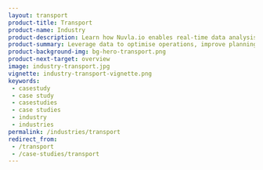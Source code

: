```yaml
---
layout: transport
product-title: Transport
product-name: Industry
product-description: Learn how Nuvla.io enables real-time data analysis, predictive maintenance, payment systems and AI automation in the public transport sector.
product-summary: Leverage data to optimise operations, improve planning and tighten security. 
product-background-img: bg-hero-transport.png
product-next-target: overview
image: industry-transport.jpg
vignette: industry-transport-vignette.png
keywords:
 - casestudy
 - case study
 - casestudies
 - case studies
 - industry
 - industries
permalink: /industries/transport
redirect_from:
 - /transport
 - /case-studies/transport
---
```

